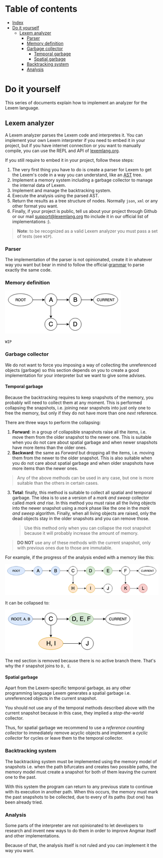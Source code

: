 # Table of contents

- [Index](#index)
- [Do it yourself](#do-it-yourself)
  - [Lexem analyzer](#lexem-analyzer)
    - [Parser](#parser)
    - [Memory definition](#memory-definition)
    - [Garbage collector](#garbage-collector)
      - [Temporal garbage](#temporal-garbage)
      - [Spatial garbage](#spatial-garbage)
    - [Backtracking system](#backtracking-system)
    - [Analysis](#analysis)

# Do it yourself

This series of documents explain how to implement an analyzer for the Lexem language.

## Lexem analyzer

A Lexem analyzer parses the Lexem code and interpretes it. You can implement your own Lexem interpreter if you need to embed it in your project, but if you have internet connection or you want to manually compile, you can use the REPL and API of [lexemlang.org](https://lexemlang.org).

If you still require to embed it in your project, follow these steps:

1. The very first thing you have to do is create a parser for Lexem to get the Lexem's code in a way you can understand, like an [AST](https://en.wikipedia.org/wiki/Abstract_syntax_tree) tree.
2. Implement a memory system including a garbage collector to manage the internal data of Lexem.
3. Implement and manage the backtracking system.
4. Execute the analysis using the parsed AST.
5. Return the results as a tree structure of nodes. Normally `json`, `xml` or any other format you want.
6. Finally, if your project is public, tell us about your project through Github or our mail support@lexemlang.org tto include it in our official list of implementations :).

> **Note**: to be recognized as a valid Lexem analyzer you must pass a set of tests (see `WIP`).

### Parser

The implementation of the parser is not opinionated, create it in whatever way you want but bear in mind to follow the official [grammar](../grammar/README.md) to parse exactly the same code.

### Memory definition

![memory example](img/memory_example.png)

`WIP`

### Garbage collector

We do not want to force you imposing a way of collecting the unreferenced objects (garbage) so this section depends on you to create
a good implementation for your interpreter but we want to give some advises.

#### Temporal garbage

Because the backtracking requires to keep snapshots of the memory, you probably will need to collect them at any moment. This is performed collapsing the snapshots, i.e. joining near snapshots into just only one to free the memory, but only if they do not have more than one _next_ reference.

There are three ways to perform the collapsing:

1. **Forward**: in a group of collapsible snapshots raise all the items, i.e. move them from the older snapshot to the newer one. This is suitable when you do not care about spatial garbage and when newer snapshots have more items than the older ones.
2. **Backward**: the same as _Forward_ but dropping all the items, i.e. moving them from the newer to the older snapshot. This is also suitable when you do not care about spatial garbage and when older snapshots have more items than the newer ones.

> Any of the above methods can be used in any case, but one is more suitable than the others in certain cases.

3. **Total**: finally, this method is suitable to collect all spatial and temporal garbage. The idea is to use a version of a _mark and sweep_ collector called _mark and rise_. In this method you must raise all the living objects into the newer snapshot using a _mark_ phase like the one in the _mark and sweep_ algorithm. Finally, when all living objects are raised, only the dead objects stay in the older snapshots and you can remove those.

    > Use this method only when you can collapse the root snapshot because it will probably increase the amount of memory.

> **DO NOT** use any of these methods with the current snapshot, only with previous ones due to those are immutable.

For example, if the progress of the analysis ended with a memory like this:

![garbage example](img/garbage_example.png)

It can be collapsed to:

![garbage example](img/garbage_example_collapsed.png)

The red section is removed because there is no active branch there. That's why the `F` snapshot joins to `D, E`.

#### Spatial garbage

Apart from the Lexem-specific temporal garbage, as any other programming language Lexem generates a spatial garbage i.e. unreferenced objects in the current snapshot.

You should not use any of the temporal methods described above with the current snapshot because in this case, they implied a _stop-the-world_ collector.

Thus, for spatial garbage we recommend to use a _reference counting collector_ to immediately remove acyclic objects and implement a _cyclic collector_ for cycles or leave them to the temporal collector.

### Backtracking system

The backtracking system must be implemented using the memory model of snapshots i.e. when the path bifurcates and creates two possible paths, the memory model must create a snapshot for both of them leaving the current one to the past.

With this system the program can return to any previous state to continue with its execution in another path. When this occurs, the memory must mark the past snapshots to be collected, due to every of its paths (but one) has been already tried.

### Analysis

Some parts of the interpreter are not opinionated to let developers to research and invent new ways to do them in order to improve Angmar itself and other implementations.

Because of that, the analysis itself is not ruled and you can implement it the way you want.
